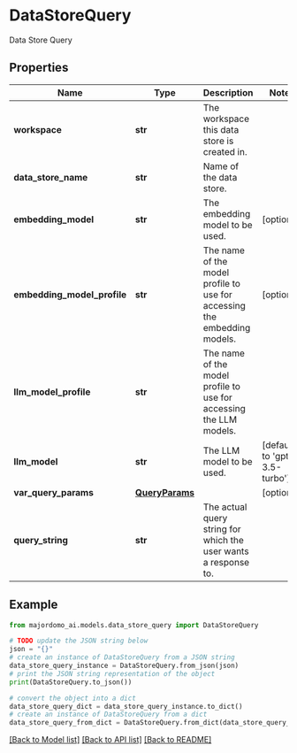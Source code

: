 # DataStoreQuery

Data Store Query

## Properties

Name | Type | Description | Notes
------------ | ------------- | ------------- | -------------
**workspace** | **str** | The workspace this data store is created in. | 
**data_store_name** | **str** | Name of the data store. | 
**embedding_model** | **str** | The embedding model to be used. | [optional] 
**embedding_model_profile** | **str** | The name of the model profile to use for accessing the embedding models. | [optional] 
**llm_model_profile** | **str** | The name of the model profile to use for accessing the LLM models. | 
**llm_model** | **str** | The LLM model to be used. | [default to 'gpt-3.5-turbo']
**var_query_params** | [**QueryParams**](QueryParams.md) |  | [optional] 
**query_string** | **str** | The actual query string for which the user wants a response to. | 

## Example

```python
from majordomo_ai.models.data_store_query import DataStoreQuery

# TODO update the JSON string below
json = "{}"
# create an instance of DataStoreQuery from a JSON string
data_store_query_instance = DataStoreQuery.from_json(json)
# print the JSON string representation of the object
print(DataStoreQuery.to_json())

# convert the object into a dict
data_store_query_dict = data_store_query_instance.to_dict()
# create an instance of DataStoreQuery from a dict
data_store_query_from_dict = DataStoreQuery.from_dict(data_store_query_dict)
```
[[Back to Model list]](../README.md#documentation-for-models) [[Back to API list]](../README.md#documentation-for-api-endpoints) [[Back to README]](../README.md)


